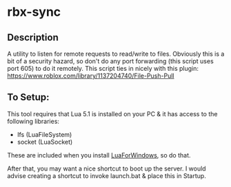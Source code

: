 # rbx-sync

## Description

A utility to listen for remote requests to read/write to files.
Obviously this is a bit of a security hazard, so don't do any port forwarding (this script uses port 605) to do it remotely.
This script ties in nicely with this plugin: https://www.roblox.com/library/1137204740/File-Push-Pull

## To Setup:

This tool requires that Lua 5.1 is installed on your PC & it has access to the following libraries:
* lfs (LuaFileSystem)
* socket (LuaSocket)

These are included when you install [LuaForWindows](https://github.com/rjpcomputing/luaforwindows), so do that.

After that, you may want a nice shortcut to boot up the server. I would advise creating a shortcut to invoke launch.bat & place this in Startup.